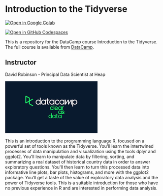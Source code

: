 # Introduction to the Tidyverse

[![Open in Google Colab](https://colab.research.google.com/assets/colab-badge.svg)](https://colab.research.google.com/github/datttrian/introduction-to-the-tidyverse/blob/main/src/notebook.ipynb)

[![Open in GitHub Codespaces](https://github.com/codespaces/badge.svg)](https://codespaces.new/datttrian/introduction-to-the-tidyverse)

This is a repository for the DataCamp course Introduction to the Tidyverse. The
full course is available from [DataCamp](https://www.datacamp.com/courses/introduction-to-the-tidyverse).

## Instructor

David Robinson - Principal Data Scientist at Heap

![Clear as Data](datacamp.png)

This is an introduction to the programming language R, focused on a powerful set of tools known as the Tidyverse. You'll learn the intertwined processes of data manipulation and visualization using the tools dplyr and ggplot2. You'll learn to manipulate data by filtering, sorting, and summarizing a real dataset of historical country data in order to answer exploratory questions. You'll then learn to turn this processed data into informative line plots, bar plots, histograms, and more with the ggplot2 package. You’ll get a taste of the value of exploratory data analysis and the power of Tidyverse tools. This is a suitable introduction for those who have no previous experience in R and are interested in performing data analysis.

